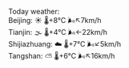 Today weather:  
Beijing: ☀️   🌡️+8°C 🌬️↖7km/h  
Tianjin: 🌫  🌡️+4°C 🌬️←22km/h  
Shijiazhuang: ☁️   🌡️+7°C 🌬️↙5km/h  
Tangshan: ⛅️  🌡️+6°C 🌬️↖16km/h  
